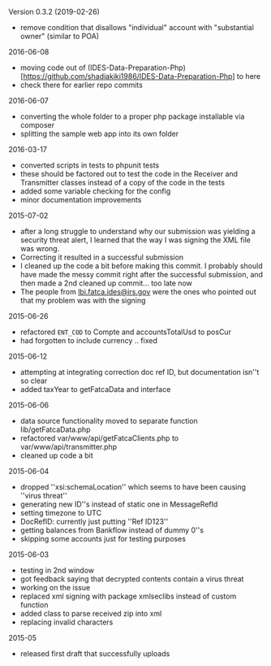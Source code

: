 Version 0.3.2 (2019-02-26)
* remove condition that disallows "individual" account with "substantial owner" (similar to POA)

2016-06-08
* moving code out of (IDES-Data-Preparation-Php)[https://github.com/shadiakiki1986/IDES-Data-Preparation-Php] to here
 * check there for earlier repo commits

2016-06-07
* converting the whole folder to a proper php package installable via composer
* splitting the sample web app into its own folder

2016-03-17
* converted scripts in tests to phpunit tests
 * these should be factored out to test the code in the Receiver and Transmitter classes instead of a copy of the code in the tests
* added some variable checking for the config
* minor documentation improvements

2015-07-02
* after a long struggle to understand why our submission was yielding a security threat alert, I learned that the way I was signing the XML file was wrong.
* Correcting it resulted in a successful submission
* I cleaned up the code a bit before making this commit. I probably should have made the messy commit right after the successful submission, and then made a 2nd cleaned up commit... too late now
* The people from lbi.fatca.ides@irs.gov were the ones who pointed out that my problem was with the signing

2015-06-26
* refactored `ENT_COD` to Compte and accountsTotalUsd to posCur
* had forgotten to include currency .. fixed

2015-06-12
* attempting at integrating correction doc ref ID, but documentation isn''t so clear
* added taxYear to getFatcaData and interface

2015-06-06
* data source functionality moved to separate function lib/getFatcaData.php
* refactored var/www/api/getFatcaClients.php to var/www/api/transmitter.php
* cleaned up code a bit

2015-06-04
* dropped ''xsi:schemaLocation'' which seems to have been causing ''virus threat''
* generating new ID''s instead of static one in MessageRefId
* setting timezone to UTC
* DocRefID: currently just putting ''Ref ID123''
* getting balances from Bankflow instead of dummy 0''s
* skipping some accounts just for testing purposes

2015-06-03
* testing in 2nd window
* got feedback saying that decrypted contents contain a virus threat
* working on the issue
* replaced xml signing with package xmlseclibs instead of custom function
* added class to parse received zip into xml
* replacing invalid characters

2015-05
* released first draft that successfully uploads
